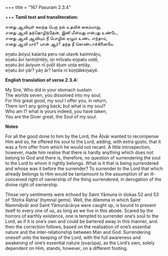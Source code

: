 +++
title = "167 Pasuram 2.3.4"

+++
**Tamil text and transliteration:**

எனது ஆவியுள் கலந்த பெரு நல் உதவிக் கைம்மாறு,  
எனது ஆவி தந்தொழிந்தேன், இனி மீள்வது என்பது உண்டே,  
எனது ஆவி ஆவியும் நீ பொழில் ஏழும் உண்ட எந்தாய்,  
எனது ஆவி யார்? யான் ஆர்? தந்த நீ கொண்டாக்கினையே.

eṉatu āviyuḷ kalanta peru nal utavik kaimmāṟu,  
eṉatu āvi tantoḻintēṉ, iṉi mīḷvatu eṉpatu uṇṭē,  
eṉatu āvi āviyum nī poḻil ēḻum uṇṭa entāy,  
eṉatu āvi yār? yāṉ ār? tanta nī koṇṭākkiṉaiyē.

**English translation of verse 2.3.4:**

My Sire, Who did in your stomach sustain  
The worlds seven, you dissolved into my soul;  
For this great good, my soul I offer you, in return,  
There isn’t any going back; but what is my soul?  
Who am I? what is yours indeed, you have taken,  
You are the Giver great, the Soul of my soul.

**Notes**

For all the good done to him by the Lord, the Āḻvār wanted to recompense Him and so, he offered his soul to the Lord, adding, with extra gusto, that it was a firm offer from which he would not recant. A little introspection, however, made him realise that there is hardly anything which does not belong to God and there is, therefore, no question of surrendering the soul to the Lord to whom it rightly belongs. What is it that is being surrendered and whose was it before the surrender? To surrender to the Lord that which already belongs to Him would be tantamount to the assumption of an ill-conceived right of ownership of the thing surrendered, in derogation of the divine right of ownership.

These very sentiments were echoed by Saint Yāmuna in ślokas 52 and 53 of ‘Stotra Ratna’ (hymnal gems). Well, the dilemma in which Saint Nammāḻvār and Saint Yāmunācārya were caught up, is bound to present itself to every one of us, as long as we live in this abode. Scared by the horrors of earthly existence, one is tempted to surrender one’s soul to the Lord, as if it is one’s own and could be bartered away in this manner, and. then the correction follows, based on the realisation of one’s essential nature and the inter-relationship between Man and God. Surrendering oneself unto the keeping of the Lord, with the full awareness and awakening of one’s essential nature (svarūpa), as the Lord’s own, solely dependent on Him, stands, however, on a different footing.


